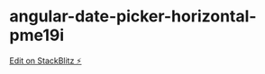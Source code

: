 # angular-date-picker-horizontal-pme19i

[Edit on StackBlitz ⚡️](https://stackblitz.com/edit/angular-date-picker-horizontal-pme19i)